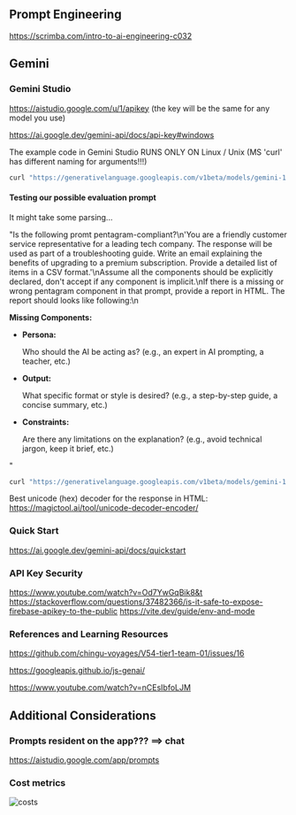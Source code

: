 ## Prompt Engineering

https://scrimba.com/intro-to-ai-engineering-c032

## Gemini

### Gemini Studio

https://aistudio.google.com/u/1/apikey (the key will be the same for any model you use)

https://ai.google.dev/gemini-api/docs/api-key#windows

The example code in Gemini Studio RUNS ONLY ON Linux / Unix (MS 'curl' has different naming for arguments!!!)

```bash
curl "https://generativelanguage.googleapis.com/v1beta/models/gemini-1.5-flash-8b:generateContent?key=GEMINIAPIKEY" -H 'Content-Type: application/json' -X POST -d '{"contents": [{"parts":[{"text": "Explain how AI works"}]}]}'
```

#### Testing our possible evaluation prompt

It might take some parsing...

"Is the following promt pentagram-compliant?\n'You are a friendly customer service representative for a leading tech company. The response will be used as part of a troubleshooting guide. Write an email explaining the benefits of upgrading to a premium subscription. Provide a detailed list of items in a CSV format.'\nAssume all the components should be explicitly declared, don't accept if any component is implicit.\nIf there is a missing or wrong pentagram component in that prompt, provide a report in HTML. The report should looks like following:\n<p><strong>Missing Components:</strong></p><ul><li><strong>Persona:</strong><p>Who should the AI be acting as? (e.g., an expert in AI prompting, a teacher, etc.)</p></li><li><strong>Output:</strong><p>What specific format or style is desired? (e.g., a step-by-step guide, a concise summary, etc.)</p></li><li><strong>Constraints:</strong><p>Are there any limitations on the explanation? (e.g., avoid technical jargon, keep it brief, etc.)</p></li></ul>"

```bash
curl "https://generativelanguage.googleapis.com/v1beta/models/gemini-1.5-flash-8b:generateContent?key=GEMINIAPIKEY" -H 'Content-Type: application/json' -X POST -d '{"contents": [{"parts":[{"text": "Is the following promt pentagram-compliant?:\n >> You are a friendly customer service representative for a leading tech company. The response will be used as part of a troubleshooting guide. Write an email explaining the benefits of upgrading to a premium subscription. Provide a detailed list of items in a CSV format. <<\nAssume all the components should be explicitly declared, do not accept if any component is implicit. If there is a missing or wrong pentagram component in the prompt provide a report in HTML format."}]}]}'
```

Best unicode (hex) decoder for the response in HTML: https://magictool.ai/tool/unicode-decoder-encoder/

### Quick Start

https://ai.google.dev/gemini-api/docs/quickstart

### API Key Security

https://www.youtube.com/watch?v=Od7YwGqBik8&t
https://stackoverflow.com/questions/37482366/is-it-safe-to-expose-firebase-apikey-to-the-public
https://vite.dev/guide/env-and-mode

### References and Learning Resources

https://github.com/chingu-voyages/V54-tier1-team-01/issues/16

https://googleapis.github.io/js-genai/

https://www.youtube.com/watch?v=nCEsIbfoLJM

## Additional Considerations

### Prompts resident on the app??? ==> chat

https://aistudio.google.com/app/prompts

### Cost metrics

![costs](image_screenshot_costs.png)